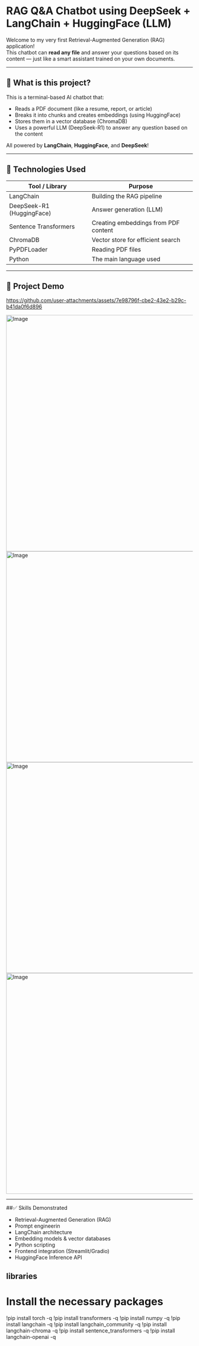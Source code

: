 # RAG Q&A Chatbot using DeepSeek + LangChain + HuggingFace (LLM)

Welcome to my very first Retrieval-Augmented Generation (RAG) application!  
This chatbot can **read any file** and answer your questions based on its content — just like a smart assistant trained on your own documents.

---

## 🚀 What is this project?

This is a terminal-based AI chatbot that:
- Reads a PDF document (like a resume, report, or article)
- Breaks it into chunks and creates embeddings (using HuggingFace)
- Stores them in a vector database (ChromaDB)
- Uses a powerful LLM (DeepSeek-R1) to answer any question based on the content

All powered by **LangChain**, **HuggingFace**, and **DeepSeek**!

---

## 🧠 Technologies Used

| Tool / Library           | Purpose                                   |
|--------------------------|-------------------------------------------|
| LangChain                | Building the RAG pipeline                 |
| DeepSeek-R1 (HuggingFace)| Answer generation (LLM)                   |
| Sentence Transformers    | Creating embeddings from PDF content      |
| ChromaDB                 | Vector store for efficient search         |
| PyPDFLoader              | Reading PDF files                         |
| Python                   | The main language used                    |

---

## 📁 Project Demo

https://github.com/user-attachments/assets/7e98796f-cbe2-43e2-b29c-b41da0f6d896

<img width="1839" height="639" alt="Image" src="https://github.com/user-attachments/assets/e37fa5a6-8eca-48e1-a1fa-ed585d69de8e" />
<img width="1770" height="570" alt="Image" src="https://github.com/user-attachments/assets/fb044c79-b758-4269-87cc-4f802ef2c715" />
<img width="1779" height="570" alt="Image" src="https://github.com/user-attachments/assets/35579a14-1b05-44ec-bb8c-2104c5ea6472" />
<img width="1818" height="597" alt="Image" src="https://github.com/user-attachments/assets/5e41995a-2e35-4eca-bfb6-576b07e2fde3" />

---

##✅ Skills Demonstrated
 - Retrieval-Augmented Generation (RAG)
 - Prompt engineerin
 - LangChain architecture
 - Embedding models & vector databases
 - Python scripting
 - Frontend integration (Streamlit/Gradio)
 - HuggingFace Inference API


## libraries 
# Install the necessary packages
!pip install torch -q
!pip install transformers -q
!pip install numpy -q
!pip install langchain -q
!pip install langchain_community -q
!pip install langchain-chroma -q
!pip install sentence_transformers -q
!pip install langchain-openai -q
